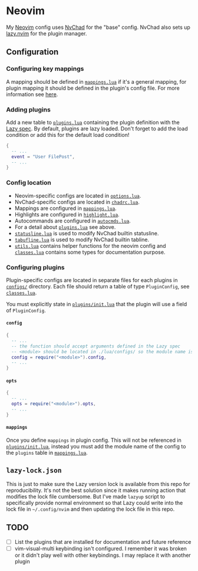 # Neovim

My [Neovim] config uses [NvChad] for the "base" config. NvChad also sets up [lazy.nvim] for the
plugin manager.

## Configuration

### Configuring key mappings

A mapping should be defined in [`mappings.lua`] if it's a general mapping, for plugin mapping it
should be defined in the plugin's config file. For more information see [here](#mappings).

### Adding plugins

Add a new table to [`plugins.lua`] containing the plugin definition with the
[Lazy spec](https://github.com/folke/lazy.nvim?tab=readme-ov-file#-plugin-spec). By default, plugins
are lazy loaded. Don't forget to add the load condition or add this for the default load condition!

```lua
{
  -- ...
  event = "User FilePost",
  -- ...
}
```

### Config location

- Neovim-specific configs are located in [`options.lua`].
- NvChad-specific configs are located in [`chadrc.lua`].
- Mappings are configured in [`mappings.lua`].
- Highlights are configured in [`highlight.lua`].
- Autocommands are configured in [`autocmds.lua`].
- For a detail about [`plugins.lua`] see above.
- [`statusline.lua`] is used to modify NvChad builtin statusline.
- [`tabufline.lua`] is used to modify NvChad builtin tabline.
- [`utils.lua`] contains helper functions for the neovim config and [`classes.lua`] contains some
  types for documentation purpose.

### Configuring plugins

Plugin-specific configs are located in separate files for each plugins in
[`configs/`](./lua/configs) directory. Each file should return a table of type `PluginConfig`, see
[`classes.lua`].

You must explicitly state in [`plugins/init.lua`] that the plugin will use a field of
`PluginConfig`.

#### `config`

```lua
{
  -- ...
  -- the function should accept arguments defined in the Lazy spec
  -- <module> should be located in ./lua/configs/ so the module name is prepended with `configs.`
  config = require("<module>").config,
  -- ...
}
```

#### `opts`

```lua
{
  -- ...
  opts = require("<module>").opts,
  -- ...
}
```

#### `mappings`

Once you define `mappings` in plugin config. This will not be referenced in [`plugins/init.lua`],
instead you must add the module name of the config to the `plugins` table in [`mappings.lua`].

## `lazy-lock.json`

This is just to make sure the Lazy version lock is available from this repo for reproducibility.
It's not the best solution since it makes running action that modifies the lock file cumbersome. But
I've made `lazyup` script to specifically provide normal environment so that Lazy could write into
the lock file in `~/.config/nvim` and then updating the lock file in this repo.

## TODO

- [ ] List the plugins that are installed for documentation and future reference
- [ ] vim-visual-multi keybinding isn't configured. I remember it was broken or it didn't play well
      with other keybindings. I may replace it with another plugin

[Neovim]: https://github.com/neovim/neovim
[NvChad]: https://github.com/NvChad/NvChad/tree/v2.5
[lazy.nvim]: https://github.com/folke/lazy.nvim
[`mappings.lua`]: ./lua/mappings.lua
[`plugins.lua`]: ./lua/plugins/init.lua
[`options.lua`]: ./lua/options.lua
[`chadrc.lua`]: ./lua/chadrc.lua
[`highlight.lua`]: ./lua/highlight.lua
[`autocmds.lua`]: ./lua/autocmds.lua
[`statusline.lua`]: ./lua/statusline.lua
[`tabufline.lua`]: ./lua/tabufline.lua
[`utils.lua`]: ./lua/utils.lua
[`classes.lua`]: ./lua/classes.lua
[`plugins/init.lua`]: ./lua/plugins/init.lua

